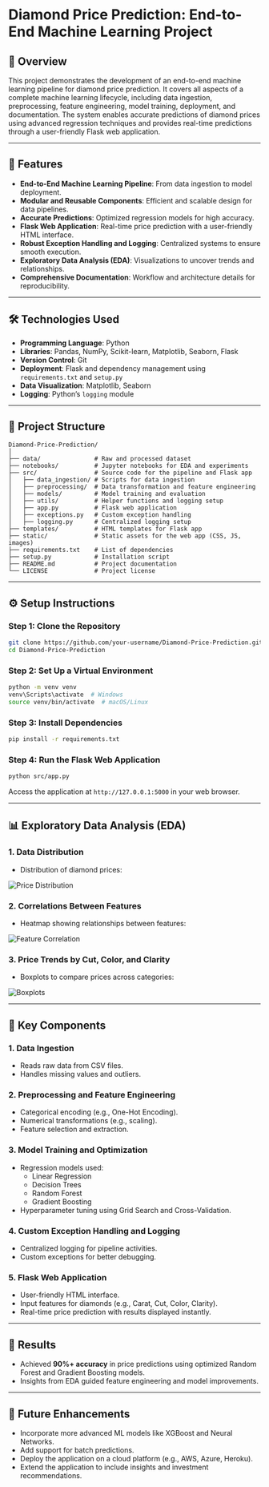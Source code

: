 # Diamond Price Prediction: End-to-End Machine Learning Project

## 📘 Overview
This project demonstrates the development of an end-to-end machine learning pipeline for diamond price prediction. It covers all aspects of a complete machine learning lifecycle, including data ingestion, preprocessing, feature engineering, model training, deployment, and documentation. The system enables accurate predictions of diamond prices using advanced regression techniques and provides real-time predictions through a user-friendly Flask web application.

---

## 🚀 Features
- **End-to-End Machine Learning Pipeline**: From data ingestion to model deployment.
- **Modular and Reusable Components**: Efficient and scalable design for data pipelines.
- **Accurate Predictions**: Optimized regression models for high accuracy.
- **Flask Web Application**: Real-time price prediction with a user-friendly HTML interface.
- **Robust Exception Handling and Logging**: Centralized systems to ensure smooth execution.
- **Exploratory Data Analysis (EDA)**: Visualizations to uncover trends and relationships.
- **Comprehensive Documentation**: Workflow and architecture details for reproducibility.

---

## 🛠️ Technologies Used
- **Programming Language**: Python
- **Libraries**: Pandas, NumPy, Scikit-learn, Matplotlib, Seaborn, Flask
- **Version Control**: Git
- **Deployment**: Flask and dependency management using `requirements.txt` and `setup.py`
- **Data Visualization**: Matplotlib, Seaborn
- **Logging**: Python’s `logging` module

---

## 📂 Project Structure
```plaintext
Diamond-Price-Prediction/
│
├── data/               # Raw and processed dataset
├── notebooks/          # Jupyter notebooks for EDA and experiments
├── src/                # Source code for the pipeline and Flask app
│   ├── data_ingestion/ # Scripts for data ingestion
│   ├── preprocessing/  # Data transformation and feature engineering
│   ├── models/         # Model training and evaluation
│   ├── utils/          # Helper functions and logging setup
│   ├── app.py          # Flask web application
│   ├── exceptions.py   # Custom exception handling
│   ├── logging.py      # Centralized logging setup
├── templates/          # HTML templates for Flask app
├── static/             # Static assets for the web app (CSS, JS, images)
├── requirements.txt    # List of dependencies
├── setup.py            # Installation script
├── README.md           # Project documentation
└── LICENSE             # Project license
```

---

## ⚙️ Setup Instructions

### Step 1: Clone the Repository
```bash
git clone https://github.com/your-username/Diamond-Price-Prediction.git
cd Diamond-Price-Prediction
```

### Step 2: Set Up a Virtual Environment
```bash
python -m venv venv
venv\Scripts\activate  # Windows
source venv/bin/activate  # macOS/Linux
```

### Step 3: Install Dependencies
```bash
pip install -r requirements.txt
```

### Step 4: Run the Flask Web Application
```bash
python src/app.py
```
Access the application at `http://127.0.0.1:5000` in your web browser.

---

## 📊 Exploratory Data Analysis (EDA)

### 1. **Data Distribution**
- Distribution of diamond prices:

![Price Distribution](https://via.placeholder.com/800x400?text=Price+Distribution+Histogram)

### 2. **Correlations Between Features**
- Heatmap showing relationships between features:

![Feature Correlation](https://via.placeholder.com/800x400?text=Correlation+Heatmap)

### 3. **Price Trends by Cut, Color, and Clarity**
- Boxplots to compare prices across categories:

![Boxplots](https://via.placeholder.com/800x400?text=Price+Boxplots+by+Cut+and+Clarity)

---

## 🧩 Key Components

### 1. **Data Ingestion**
- Reads raw data from CSV files.
- Handles missing values and outliers.

### 2. **Preprocessing and Feature Engineering**
- Categorical encoding (e.g., One-Hot Encoding).
- Numerical transformations (e.g., scaling).
- Feature selection and extraction.

### 3. **Model Training and Optimization**
- Regression models used:
  - Linear Regression
  - Decision Trees
  - Random Forest
  - Gradient Boosting
- Hyperparameter tuning using Grid Search and Cross-Validation.

### 4. **Custom Exception Handling and Logging**
- Centralized logging for pipeline activities.
- Custom exceptions for better debugging.

### 5. **Flask Web Application**
- User-friendly HTML interface.
- Input features for diamonds (e.g., Carat, Cut, Color, Clarity).
- Real-time price prediction with results displayed instantly.

---

## 🌟 Results
- Achieved **90%+ accuracy** in price predictions using optimized Random Forest and Gradient Boosting models.
- Insights from EDA guided feature engineering and model improvements.

---

## 📜 Future Enhancements
- Incorporate more advanced ML models like XGBoost and Neural Networks.
- Add support for batch predictions.
- Deploy the application on a cloud platform (e.g., AWS, Azure, Heroku).
- Extend the application to include insights and investment recommendations.



